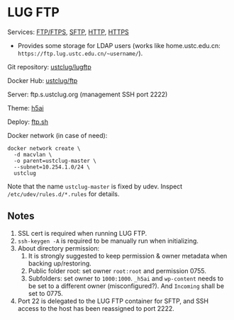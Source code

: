 # LUG FTP

Services: [FTP/FTPS](ftp://ftp.lug.ustc.edu.cn), [SFTP](sftp://ftp.lug.ustc.edu.cn), [HTTP](http://ftp.lug.ustc.edu.cn), [HTTPS](https://ftp.lug.ustc.edu.cn)

- Provides some storage for LDAP users (works like home.ustc.edu.cn: `https://ftp.lug.ustc.edu.cn/~username/`).

Git repository: [ustclug/lugftp](https://github.com/ustclug/lugftp)

Docker Hub: [ustclug/ftp](https://hub.docker.com/r/ustclug/ftp/)

Server: ftp.s.ustclug.org (management SSH port 2222)

Theme: [h5ai](https://larsjung.de/h5ai/)

Deploy: [ftp.sh](https://github.com/ustclug/docker-run-script/blob/master/ftp/ftp.sh)

Docker network (in case of need):

```shell
docker network create \
  -d macvlan \
  -o parent=ustclug-master \
  --subnet=10.254.1.0/24 \
  ustclug
```

Note that the name `ustclug-master` is fixed by udev.
Inspect `/etc/udev/rules.d/*.rules` for details.

## Notes

1.  SSL cert is required when running LUG FTP.
2.  `ssh-keygen -A` is required to be manually run when initializing.
3.  About directory permission:
    1. It is strongly suggested to keep permission & owner metadata when backing up/restoring.
    2. Public folder root: set owner `root:root` and permission 0755.
    3. Subfolders: set owner to `1000:1000`. `_h5ai` and `wp-content` needs to be set to a different owner (misconfigured?). And `Incoming` shall be set to 0775.
4.  Port 22 is delegated to the LUG FTP container for SFTP, and SSH access to the host has been reassigned to port 2222.
